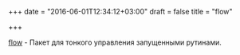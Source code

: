 +++
date = "2016-06-01T12:34:12+03:00"
draft = false
title = "flow"

+++

<p><a href="https://github.com/chzyer/flow">flow</a>&nbsp;- Пакет для тонкого управления запущенными рутинами.</p>

